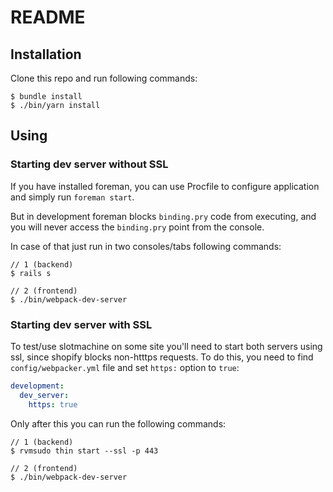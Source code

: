 # README

## Installation

Clone this repo and run following commands:

```
$ bundle install
$ ./bin/yarn install
```

## Using

### Starting dev server without SSL

If you have installed foreman, you can use Procfile to configure application and simply run `foreman start`.

But in development foreman blocks `binding.pry` code from executing, and you will never 
access the `binding.pry` point from the console.

In case of that just run in two consoles/tabs following commands:

```
// 1 (backend)
$ rails s

// 2 (frontend)
$ ./bin/webpack-dev-server
```

### Starting dev server with SSL

To test/use slotmachine on some site you'll need to start both servers using ssl, since shopify 
blocks non-htttps requests. To do this, you need to find `config/webpacker.yml` file 
and set `https:` option to `true`:

```yaml
development:
  dev_server:
    https: true
```

Only after this you can run the following commands:

```
// 1 (backend)
$ rvmsudo thin start --ssl -p 443

// 2 (frontend)
$ ./bin/webpack-dev-server
```
